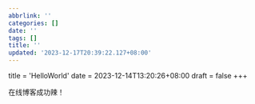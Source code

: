 ```yaml
---
abbrlink: ''
categories: []
date: ''
tags: []
title: ''
updated: '2023-12-17T20:39:22.127+08:00'
---
```

title = 'HelloWorld'
date = 2023-12-14T13:20:26+08:00
draft = false
+++

在线博客成功辣！

